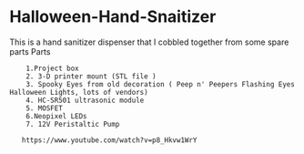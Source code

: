 # Halloween-Hand-Snaitizer
 This is a hand sanitizer dispenser that I cobbled together from some spare parts 
 Parts
        
        1.Project box
        2. 3-D printer mount (STL file )
        3. Spooky Eyes from old decoration ( Peep n' Peepers Flashing Eyes Halloween Lights, lots of vendors)
        4. HC-SR501 ultrasonic module
        5. MOSFET 
        6.Neopixel LEDs
        7. 12V Peristaltic Pump
        
       https://www.youtube.com/watch?v=p8_Hkvw1WrY

